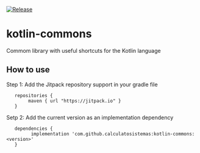 [![Release](https://jitpack.io/v/calculatosistemas/kotlin-commons.svg?style=flat-square)](https://jitpack.io/#calculatosistemas/kotlin-commons)
# kotlin-commons
Commom library with useful shortcuts for the Kotlin language

## How to use

Step 1: Add the Jitpack repository support in your gradle file 
```
   repositories {
        maven { url "https://jitpack.io" }
   }
```
Setp 2: Add the current version as an implementation dependency
```
   dependencies {
         implementation 'com.github.calculatosistemas:kotlin-commons:<version>'
   }
```
